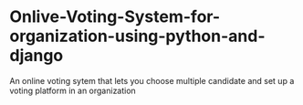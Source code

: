 # Onlive-Voting-System-for-organization-using-python-and-django
An online voting sytem that lets you choose multiple candidate and set up a voting platform in an organization
